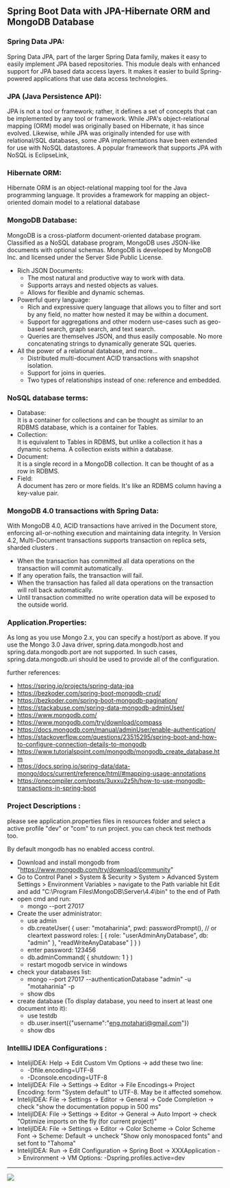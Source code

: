 ## Spring Boot Data with JPA-Hibernate ORM and MongoDB Database

### Spring Data JPA:
Spring Data JPA, part of the larger Spring Data family, makes it easy to easily implement JPA based repositories. This module deals with enhanced support for JPA based data access layers. It makes it easier to build Spring-powered applications that use data access technologies.

### JPA (Java Persistence API):
JPA is not a tool or framework; rather, it defines a set of concepts that can be implemented by any tool or framework. While JPA's object-relational mapping (ORM) model was originally based on Hibernate, it has since evolved. Likewise, while JPA was originally intended for use with relational/SQL databases, some JPA implementations have been extended for use with NoSQL datastores. A popular framework that supports JPA with NoSQL is EclipseLink,

### Hibernate ORM:
Hibernate ORM is an object-relational mapping tool for the Java programming language. It provides a framework for mapping an object-oriented domain model to a relational database

### MongoDB Database:
MongoDB is a cross-platform document-oriented database program. Classified as a NoSQL database program, MongoDB uses JSON-like documents with optional schemas. MongoDB is developed by MongoDB Inc. and licensed under the Server Side Public License.
- Rich JSON Documents:
    - The most natural and productive way to work with data.
    - Supports arrays and nested objects as values.
    - Allows for flexible and dynamic schemas.
- Powerful query language:
    - Rich and expressive query language that allows you to filter and sort by any field, no matter how nested it may be within a document.
    - Support for aggregations and other modern use-cases such as geo-based search, graph search, and text search.
    - Queries are themselves JSON, and thus easily composable. No more concatenating strings to dynamically generate SQL queries.
- All the power of a relational database, and more...
    - Distributed multi-document ACID transactions with snapshot isolation.
    - Support for joins in queries.
    - Two types of relationships instead of one: reference and embedded.

### NoSQL database terms:
- Database:     
It is a container for collections and can be thought as similar to an RDBMS database, which is a container for Tables.
- Collection:   
It is equivalent to Tables in RDBMS, but unlike a collection it has a dynamic schema. A collection exists within a database.
- Document:     
It is a single record in a MongoDB collection. It can be thought of as a row in RDBMS.
- Field:    
A document has zero or more fields. It's like an RDBMS column having a key-value pair.

### MongoDB 4.0 transactions with Spring Data:
With MongoDB 4.0, ACID transactions have arrived in the Document store, enforcing all-or-nothing execution and maintaining data integrity. In Version 4.2, Multi-Document transactions supports transaction on replica sets, sharded clusters .
- When the transaction has committed all data operations on the transaction will commit automatically.
- If any operation fails, the transaction will fail.
- When the transaction has failed all data operations on the transaction will roll back automatically.
- Until transaction committed no write operation data will be exposed to the outside world.

### Application.Properties:
As long as you use Mongo 2.x, you can specify a host/port as above.
If you use the Mongo 3.0 Java driver, spring.data.mongodb.host and spring.data.mongodb.port are not supported. In such cases, spring.data.mongodb.uri should be used to provide all of the configuration.

further references:     
- https://spring.io/projects/spring-data-jpa
- https://bezkoder.com/spring-boot-mongodb-crud/
- https://bezkoder.com/spring-boot-mongodb-pagination/
- https://stackabuse.com/spring-data-mongodb-adminUser/
- https://www.mongodb.com/
- https://www.mongodb.com/try/download/compass
- https://docs.mongodb.com/manual/adminUser/enable-authentication/
- https://stackoverflow.com/questions/23515295/spring-boot-and-how-to-configure-connection-details-to-mongodb
- https://www.tutorialspoint.com/mongodb/mongodb_create_database.htm
- https://docs.spring.io/spring-data/data-mongo/docs/current/reference/html/#mapping-usage-annotations
- https://onecompiler.com/posts/3uxxu2z5h/how-to-use-mongodb-transactions-in-spring-boot


### Project Descriptions :
please see application.properties files in resources folder and select a active profile "dev" or "com" to run project. you can check test methods too.  

By default mongodb has no enabled access control.
- Download and install mongodb from "https://www.mongodb.com/try/download/community"
- Go to Control Panel > System & Security > System > Advanced System Settings > Environment Variables > navigate to the Path variable hit Edit and add "C:\Program Files\MongoDB\Server\4.4\bin" to the end of Path
- open cmd and run:
    - mongo --port 27017
- Create the user administrator:
    - use admin
    - db.createUser(
        {
          user: "motaharinia",
          pwd: passwordPrompt(), // or cleartext password
          roles: [ { role: "userAdminAnyDatabase", db: "admin" }, "readWriteAnyDatabase" ]
        }
      )
    - enter password: 123456
    - db.adminCommand( { shutdown: 1 } )
    - restart mogodb service in windows
- check your databases list:
    - mongo --port 27017  --authenticationDatabase "admin" -u "motaharinia" -p
    - show dbs
- create database (To display database, you need to insert at least one document into it):
    - use testdb
    - db.user.insert({"username":"eng.motahari@gmail.com"})
    - show dbs

### IntellliJ IDEA Configurations :
- IntelijIDEA: Help -> Edit Custom Vm Options -> add these two line:
    - -Dfile.encoding=UTF-8
    - -Dconsole.encoding=UTF-8
- IntelijIDEA: File -> Settings -> Editor -> File Encodings-> Project Encoding: form "System default" to UTF-8. May be it affected somehow.
- IntelijIDEA: File -> Settings -> Editor -> General -> Code Completion -> check "show the documentation popup in 500 ms"
- IntelijIDEA: File -> Settings -> Editor -> General -> Auto Import -> check "Optimize imports on the fly (for current project)"
- IntelijIDEA: File -> Settings -> Editor -> Color Scheme -> Color Scheme Font -> Scheme: Default -> uncheck "Show only monospaced fonts" and set font to "Tahoma"
- IntelijIDEA: Run -> Edit Configuration -> Spring Boot -> XXXApplication -> Environment -> VM Options: -Dspring.profiles.active=dev

<hr/>
<a href="mailto:eng.motahari@gmail.com?"><img src="https://img.shields.io/badge/gmail-%23DD0031.svg?&style=for-the-badge&logo=gmail&logoColor=white"/></a>

